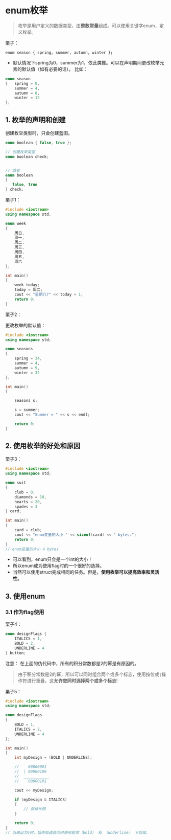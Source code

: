 # enum枚举
> 枚举是用户定义的数据类型，由**整数常量**组成。可以使用关键字enum，定义枚举。

栗子：

`enum season { spring, summer, autumn, winter };`
+ 默认情况下spring为0，summer为1，依此类推。可以在声明期间更改枚举元素的默认值（如有必要的话）。
比如：
```cpp
enum season 
{   spring = 0, 
    summer = 4, 
    autumn = 8,
    winter = 12
};
```

## 1. 枚举的声明和创建
创建枚举类型时，只会创建蓝图。
```cpp
enum boolean { false, true };

// 创建枚举类型
enum boolean check;


// 或者
enum boolean 
{ 
   false, true
} check;
```

栗子1：
```cpp
#include <iostream>
using namespace std;

enum week
{
    周日,
    周一,
    周二,
    周三,
    周四,
    周五,
    周六
};

int main()
{
    week today;
    today = 周二;
    cout << "星期几?" << today + 1;
    return 0;
}
```

栗子2：

更改枚举的默认值：
```cpp
#include <iostream>
using namespace std;

enum seasons
{
    spring = 34,
    summer = 4,
    autumn = 9,
    winter = 32
};

int main()
{

    seasons s;

    s = summer;
    cout << "Summer = " << s << endl;

    return 0;
}
```

## 2. 使用枚举的好处和原因
栗子3：
```cpp
#include <iostream>
using namespace std;

enum suit
{
    club = 0,
    diamonds = 10,
    hearts = 20,
    spades = 3
} card;

int main()
{
    card = club;
    cout << "enum变量的大小 " << sizeof(card) << " bytes.";
    return 0;
}
// enum变量的大小 4 bytes
```

+ 可以看到，enum只会是一个int的大小！
+ 所以enum成为使用flag时的一个很好的选择。
+ 当然可以使用struct完成相同的任务。但是，**使用枚举可以提高效率和灵活性**。


## 3. 使用enum
### 3.1 作为flag使用
栗子4：
```cpp
enum designFlags {
    ITALICS = 1,
    BOLD = 2,
    UNDERLINE = 4
} button;
```

注意： 在上面的伪代码中，所有的积分常数都是2的幂是有原因的。
> 由于积分常数是2的幂，所以可以同时组合两个或多个标志，使用按位或`|`操作符进行重叠。这**允许您同时选择两个或多个标志**!

栗子5：
```cpp
#include <iostream>
using namespace std;

enum designFlags
{
    BOLD = 1,
    ITALICS = 2,
    UNDERLINE = 4
};

int main()
{
    int myDesign = (BOLD | UNDERLINE);

    //    00000001
    //  | 00000100
    //  ___________
    //    00000101

    cout << myDesign;

    if (myDesign & ITALICS)
    {
        // 斜体代码
    }

    return 0;
}
// 当输出为5时，始终知道会同时使用粗体（bold） 和 （underline） 下划线。
```